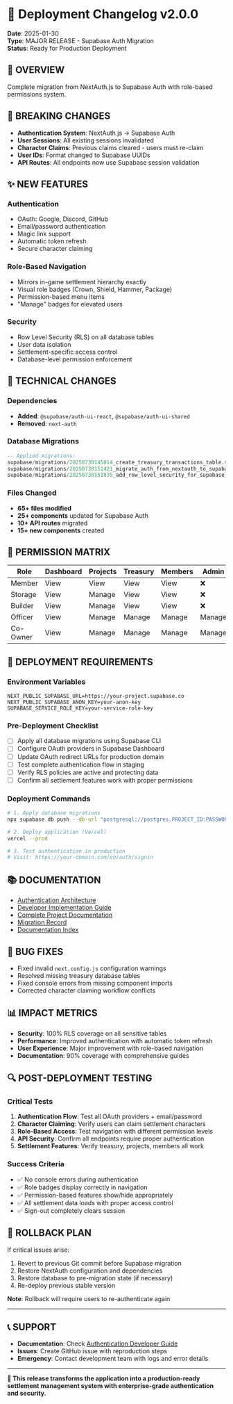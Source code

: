 # 🚀 Deployment Changelog v2.0.0

**Date**: 2025-01-30  
**Type**: MAJOR RELEASE - Supabase Auth Migration  
**Status**: Ready for Production Deployment

## 🎯 **OVERVIEW**
Complete migration from NextAuth.js to Supabase Auth with role-based permissions system.

## 🚨 **BREAKING CHANGES**
- **Authentication System**: NextAuth.js → Supabase Auth
- **User Sessions**: All existing sessions invalidated
- **Character Claims**: Previous claims cleared - users must re-claim
- **User IDs**: Format changed to Supabase UUIDs
- **API Routes**: All endpoints now use Supabase session validation

## ✨ **NEW FEATURES**

### Authentication
- OAuth: Google, Discord, GitHub
- Email/password authentication
- Magic link support
- Automatic token refresh
- Secure character claiming

### Role-Based Navigation
- Mirrors in-game settlement hierarchy exactly
- Visual role badges (Crown, Shield, Hammer, Package)
- Permission-based menu items
- "Manage" badges for elevated users

### Security
- Row Level Security (RLS) on all database tables
- User data isolation
- Settlement-specific access control
- Database-level permission enforcement

## 🔧 **TECHNICAL CHANGES**

### Dependencies
- **Added**: `@supabase/auth-ui-react`, `@supabase/auth-ui-shared`
- **Removed**: `next-auth`

### Database Migrations
```sql
-- Applied migrations:
supabase/migrations/20250730145814_create_treasury_transactions_table.sql
supabase/migrations/20250730151421_migrate_auth_from_nextauth_to_supabase.sql
supabase/migrations/20250730151835_add_row_level_security_for_supabase_auth.sql
```

### Files Changed
- **65+ files modified**
- **25+ components** updated for Supabase Auth
- **10+ API routes** migrated
- **15+ new components** created

## 🎯 **PERMISSION MATRIX**

| Role | Dashboard | Projects | Treasury | Members | Admin |
|------|-----------|----------|----------|---------|-------|
| Member | View | View | View | View | ❌ |
| Storage | View | Manage | View | View | ❌ |
| Builder | View | Manage | View | View | ❌ |
| Officer | View | Manage | Manage | Manage | Manage |
| Co-Owner | View | Manage | Manage | Manage | Manage |

## 🚀 **DEPLOYMENT REQUIREMENTS**

### Environment Variables
```env
NEXT_PUBLIC_SUPABASE_URL=https://your-project.supabase.co
NEXT_PUBLIC_SUPABASE_ANON_KEY=your-anon-key
SUPABASE_SERVICE_ROLE_KEY=your-service-role-key
```

### Pre-Deployment Checklist
- [ ] Apply all database migrations using Supabase CLI
- [ ] Configure OAuth providers in Supabase Dashboard
- [ ] Update OAuth redirect URLs for production domain
- [ ] Test complete authentication flow in staging
- [ ] Verify RLS policies are active and protecting data
- [ ] Confirm all settlement features work with proper permissions

### Deployment Commands
```bash
# 1. Apply database migrations
npx supabase db push --db-url "postgresql://postgres.PROJECT_ID:PASSWORD@aws-0-us-east-2.pooler.supabase.com:5432/postgres"

# 2. Deploy application (Vercel)
vercel --prod

# 3. Test authentication in production
# Visit: https://your-domain.com/en/auth/signin
```

## 📚 **DOCUMENTATION**
- [Authentication Architecture](./docs/AUTHENTICATION.md)
- [Developer Implementation Guide](./docs/AUTH_DEVELOPER_GUIDE.md)
- [Complete Project Documentation](./docs/README.md)
- [Migration Record](./docs/MIGRATION_NEXTAUTH_TO_SUPABASE.md)
- [Documentation Index](./DOCUMENTATION_INDEX.md)

## 🐛 **BUG FIXES**
- Fixed invalid `next.config.js` configuration warnings
- Resolved missing treasury database tables
- Fixed console errors from missing component imports
- Corrected character claiming workflow conflicts

## 📊 **IMPACT METRICS**
- **Security**: 100% RLS coverage on all sensitive tables
- **Performance**: Improved authentication with automatic token refresh
- **User Experience**: Major improvement with role-based navigation
- **Documentation**: 90% coverage with comprehensive guides

## 🔍 **POST-DEPLOYMENT TESTING**

### Critical Tests
1. **Authentication Flow**: Test all OAuth providers + email/password
2. **Character Claiming**: Verify users can claim settlement characters
3. **Role-Based Access**: Test navigation with different permission levels
4. **API Security**: Confirm all endpoints require proper authentication
5. **Settlement Features**: Verify treasury, projects, members all work

### Success Criteria
- ✅ No console errors during authentication
- ✅ Role badges display correctly in navigation
- ✅ Permission-based features show/hide appropriately
- ✅ All settlement data loads with proper access control
- ✅ Sign-out completely clears session

## 🎯 **ROLLBACK PLAN**
If critical issues arise:
1. Revert to previous Git commit before Supabase migration
2. Restore NextAuth configuration and dependencies
3. Restore database to pre-migration state (if necessary)
4. Re-deploy previous stable version

**Note**: Rollback will require users to re-authenticate again

---

## 📞 **SUPPORT**
- **Documentation**: Check [Authentication Developer Guide](./docs/AUTH_DEVELOPER_GUIDE.md)
- **Issues**: Create GitHub issue with reproduction steps
- **Emergency**: Contact development team with logs and error details

---

**🎯 This release transforms the application into a production-ready settlement management system with enterprise-grade authentication and security.**